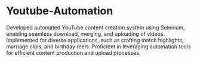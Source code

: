 # Youtube-Automation
Developed automated YouTube content creation system using Selenium, enabling seamless download, merging, and uploading of videos. Implemented for diverse applications, such as crafting match highlights, marriage clips, and birthday reels. Proficient in leveraging automation tools for efficient content production and upload processes.
